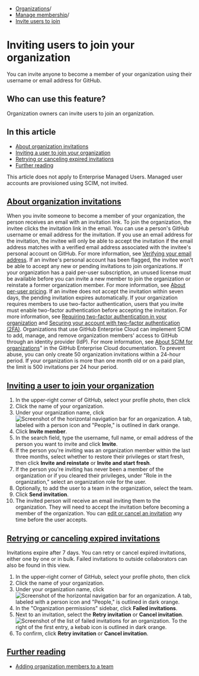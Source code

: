   * [Organizations](https://docs.github.com/en/organizations "Organizations")/
  * [Manage membership](https://docs.github.com/en/organizations/managing-membership-in-your-organization "Manage membership")/
  * [Invite users to join](https://docs.github.com/en/organizations/managing-membership-in-your-organization/inviting-users-to-join-your-organization "Invite users to join")


# Inviting users to join your organization
You can invite anyone to become a member of your organization using their username or email address for GitHub.
## Who can use this feature?
Organization owners can invite users to join an organization.
## In this article
  * [About organization invitations](https://docs.github.com/en/organizations/managing-membership-in-your-organization/inviting-users-to-join-your-organization#about-organization-invitations)
  * [Inviting a user to join your organization](https://docs.github.com/en/organizations/managing-membership-in-your-organization/inviting-users-to-join-your-organization#inviting-a-user-to-join-your-organization)
  * [Retrying or canceling expired invitations](https://docs.github.com/en/organizations/managing-membership-in-your-organization/inviting-users-to-join-your-organization#retrying-or-canceling-expired-invitations)
  * [Further reading](https://docs.github.com/en/organizations/managing-membership-in-your-organization/inviting-users-to-join-your-organization#further-reading)


This article does not apply to Enterprise Managed Users. Managed user accounts are provisioned using SCIM, not invited.
## [About organization invitations](https://docs.github.com/en/organizations/managing-membership-in-your-organization/inviting-users-to-join-your-organization#about-organization-invitations)
When you invite someone to become a member of your organization, the person receives an email with an invitation link. To join the organization, the invitee clicks the invitation link in the email.
You can use a person's GitHub username or email address for the invitation.
If you use an email address for the invitation, the invitee will only be able to accept the invitation if the email address matches with a verified email address associated with the invitee's personal account on GitHub. For more information, see [Verifying your email address](https://docs.github.com/en/account-and-profile/setting-up-and-managing-your-personal-account-on-github/managing-email-preferences/verifying-your-email-address).
If an invitee's personal account has been flagged, the invitee won't be able to accept any new or pending invitations to join organizations.
If your organization has a paid per-user subscription, an unused license must be available before you can invite a new member to join the organization or reinstate a former organization member. For more information, see [About per-user pricing](https://docs.github.com/en/billing/managing-the-plan-for-your-github-account/about-per-user-pricing).
If an invitee does not accept the invitation within seven days, the pending invitation expires automatically.
If your organization requires members to use two-factor authentication, users that you invite must enable two-factor authentication before accepting the invitation. For more information, see [Requiring two-factor authentication in your organization](https://docs.github.com/en/organizations/keeping-your-organization-secure/managing-two-factor-authentication-for-your-organization/requiring-two-factor-authentication-in-your-organization) and [Securing your account with two-factor authentication (2FA)](https://docs.github.com/en/authentication/securing-your-account-with-two-factor-authentication-2fa).
Organizations that use GitHub Enterprise Cloud can implement SCIM to add, manage, and remove organization members' access to GitHub through an identity provider (IdP). For more information, see [About SCIM for organizations](https://docs.github.com/en/enterprise-cloud@latest/organizations/managing-saml-single-sign-on-for-your-organization/about-scim-for-organizations)" in the GitHub Enterprise Cloud documentation.
To prevent abuse, you can only create 50 organization invitations within a 24-hour period. If your organization is more than one month old or on a paid plan, the limit is 500 invitations per 24 hour period.
## [Inviting a user to join your organization](https://docs.github.com/en/organizations/managing-membership-in-your-organization/inviting-users-to-join-your-organization#inviting-a-user-to-join-your-organization)
  1. In the upper-right corner of GitHub, select your profile photo, then click 
  2. Click the name of your organization.
  3. Under your organization name, click 
![Screenshot of the horizontal navigation bar for an organization. A tab, labeled with a person icon and "People," is outlined in dark orange.](https://docs.github.com/assets/cb-18976/images/help/organizations/organization-people-tab.png)
  4. Click **Invite member**.
  5. In the search field, type the username, full name, or email address of the person you want to invite and click **Invite**.
  6. If the person you're inviting was an organization member within the last three months, select whether to restore their privileges or start fresh, then click **Invite and reinstate** or **Invite and start fresh**.
  7. If the person you're inviting has never been a member of the organization or if you cleared their privileges, under "Role in the organization," select an organization role for the user.
  8. Optionally, to add the user to a team in the organization, select the team.
  9. Click **Send invitation**.
  10. The invited person will receive an email inviting them to the organization. They will need to accept the invitation before becoming a member of the organization. You can [edit or cancel an invitation](https://docs.github.com/en/organizations/managing-membership-in-your-organization/canceling-or-editing-an-invitation-to-join-your-organization) any time before the user accepts.


## [Retrying or canceling expired invitations](https://docs.github.com/en/organizations/managing-membership-in-your-organization/inviting-users-to-join-your-organization#retrying-or-canceling-expired-invitations)
Invitations expire after 7 days. You can retry or cancel expired invitations, either one by one or in bulk. Failed invitations to outside collaborators can also be found in this view.
  1. In the upper-right corner of GitHub, select your profile photo, then click 
  2. Click the name of your organization.
  3. Under your organization name, click 
![Screenshot of the horizontal navigation bar for an organization. A tab, labeled with a person icon and "People," is outlined in dark orange.](https://docs.github.com/assets/cb-18976/images/help/organizations/organization-people-tab.png)
  4. In the "Organization permissions" sidebar, click **Failed invitations**.
  5. Next to an invitation, select the **Retry invitation** or **Cancel invitation**.
![Screenshot of the list of failed invitations for an organization. To the right of the first entry, a kebab icon is outlined in dark orange.](https://docs.github.com/assets/cb-27352/images/help/organizations/retry-or-cancel-invitation.png)
  6. To confirm, click **Retry invitation** or **Cancel invitation**.


## [Further reading](https://docs.github.com/en/organizations/managing-membership-in-your-organization/inviting-users-to-join-your-organization#further-reading)
  * [Adding organization members to a team](https://docs.github.com/en/organizations/organizing-members-into-teams/adding-organization-members-to-a-team)


